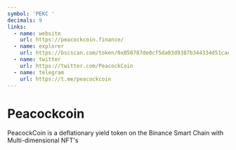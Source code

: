 ```yaml
---
symbol: 'PEKC '
decimals: 9
links:
  - name: website
    url: https://peacockcoin.finance/
  - name: explorer
    url: https://bscscan.com/token/0x050787de0cf5da03d9387b344334d51cae5dd0fd
  - name: twitter
    url: https://twitter.com/PeacockCoin
  - name: telegram
    url: https://t.me/peacockcoin
---
```


# Peacockcoin

PeacockCoin is a deflationary yield token on the Binance Smart Chain with Multi-dimensional NFT's

